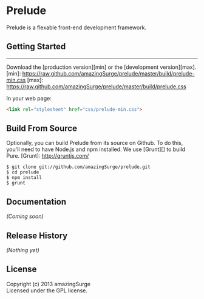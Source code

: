# Prelude

Prelude is a flexable front-end development framework.

## Getting Started
-----------------
Download the [production version][min] or the [development version][max].
[min]: https://raw.github.com/amazingSurge/prelude/master/build/prelude-min.css
[max]: https://raw.github.com/amazingSurge/prelude/master/build/prelude.css

In your web page:

```html
<link rel="stylesheet" href="css/prelude-min.css">
```

Build From Source
-----------------
Optionally, you can build Prelude from its source on Github. To do this, you'll
need to have Node.js and npm installed. We use [Grunt][] to build Pure.
[Grunt]: http://gruntjs.com/

```shell
$ git clone git://github.com/amazingSurge/prelude.git
$ cd prelude
$ npm install
$ grunt
```

## Documentation
_(Coming soon)_

Release History
---------------
_(Nothing yet)_

License
-------
Copyright (c) 2013 amazingSurge  
Licensed under the GPL license.